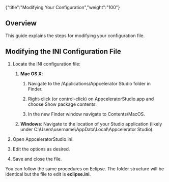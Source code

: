 {"title":"Modifying Your Configuration","weight":"100"} 

## Overview

This guide explains the steps for modifying your configuration file.

## Modifying the INI Configuration File

1.  Locate the INI configuration file:
    
    1.  **Mac OS X**:
        
        1.  Navigate to the /Applications/Appcelerator Studio folder in Finder.
            
        2.  Right-click (or control-click) on AppceleratorStudio.app and choose Show package contents.
            
        3.  In the new Finder window navigate to Contents/MacOS.
            
    2.  **Windows**: Navigate to the location of your Studio application (likely under C:\\Users\\username\\AppData\\Local\\Appcelerator Studio).
        
2.  Open AppceleratorStudio.ini.
    
3.  Edit the options as desired.
    
4.  Save and close the file.
    

You can follow the same procedures on Eclipse. The folder structure will be identical but the file to edit is **eclipse.ini**.